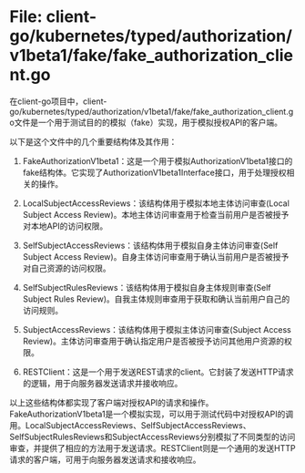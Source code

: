 # File: client-go/kubernetes/typed/authorization/v1beta1/fake/fake_authorization_client.go

在client-go项目中，client-go/kubernetes/typed/authorization/v1beta1/fake/fake_authorization_client.go文件是一个用于测试目的的模拟（fake）实现，用于模拟授权API的客户端。

以下是这个文件中的几个重要结构体及其作用：

1. FakeAuthorizationV1beta1：这是一个用于模拟AuthorizationV1beta1接口的fake结构体。它实现了AuthorizationV1beta1Interface接口，用于处理授权相关的操作。

2. LocalSubjectAccessReviews：该结构体用于模拟本地主体访问审查(Local Subject Access Review)。本地主体访问审查用于检查当前用户是否被授予对本地API的访问权限。

3. SelfSubjectAccessReviews：该结构体用于模拟自身主体访问审查(Self Subject Access Review)。自身主体访问审查用于确认当前用户是否被授予对自己资源的访问权限。

4. SelfSubjectRulesReviews：该结构体用于模拟自身主体规则审查(Self Subject Rules Review)。自我主体规则审查用于获取和确认当前用户自己的访问规则。

5. SubjectAccessReviews：该结构体用于模拟主体访问审查(Subject Access Review)。主体访问审查用于确认指定用户是否被授予访问其他用户资源的权限。

6. RESTClient：这是一个用于发送REST请求的client。它封装了发送HTTP请求的逻辑，用于向服务器发送请求并接收响应。

以上这些结构体都实现了客户端对授权API的请求和操作。FakeAuthorizationV1beta1是一个模拟实现，可以用于测试代码中对授权API的调用。LocalSubjectAccessReviews、SelfSubjectAccessReviews、SelfSubjectRulesReviews和SubjectAccessReviews分别模拟了不同类型的访问审查，并提供了相应的方法用于发送请求。RESTClient则是一个通用的发送HTTP请求的客户端，可用于向服务器发送请求和接收响应。

